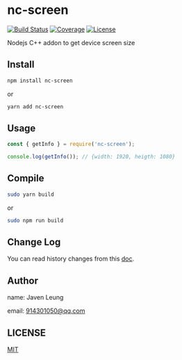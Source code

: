 # nc-screen

[![Build Status](https://img.shields.io/badge/build-passing-brightgreen)](https://github.com/avennn/nc-screen)
[![Coverage](https://img.shields.io/badge/coverage-100%-brightgreen)](https://github.com/avennn/nc-screen)
[![License](https://img.shields.io/badge/license-MIT-green)](./LICENSE)

Nodejs C++ addon to get device screen size

## Install

```sh
npm install nc-screen
```

or

```sh
yarn add nc-screen
```

## Usage

```js
const { getInfo } = require('nc-screen');

console.log(getInfo()); // {width: 1920, heigth: 1080}
```

## Compile

```sh
sudo yarn build
```

or

```sh
sudo npm run build
```

## Change Log

You can read history changes from this [doc](./CHANGELOG.md).

## Author

name: Javen Leung

email: 914301050@qq.com

## LICENSE

[MIT](./LICENSE)

